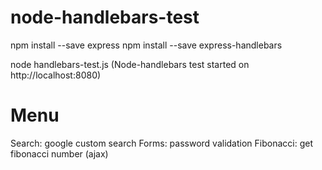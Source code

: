 # node-handlebars-test

npm install --save express
npm install --save express-handlebars

node handlebars-test.js
(Node-handlebars test started on http://localhost:8080)

# Menu
Search: google custom search
Forms: password validation
Fibonacci: get fibonacci number (ajax)
